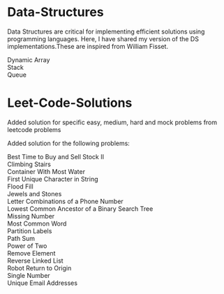 # Data-Structures
Data Structures are critical for implementing efficient solutions using programming languages. Here, I have shared my version of the DS implementations.These are inspired from William Fisset. 

Dynamic Array <br/>
Stack <br/>
Queue <br/>

# Leet-Code-Solutions

Added solution for specific easy, medium, hard and mock problems from leetcode problems

Added solution for the following problems:

Best Time to Buy and Sell Stock II <br/>
Climbing Stairs <br/>
Container With Most Water <br/>
First Unique Character in String <br/>
Flood Fill <br/>
Jewels and Stones <br/>
Letter Combinations of a Phone Number <br/>
Lowest Common Ancestor of a Binary Search Tree <br/>
Missing Number <br/>
Most Common Word <br/>
Partition Labels <br/>
Path Sum <br/>
Power of Two <br/>
Remove Element <br/>
Reverse Linked List <br/>
Robot Return to Origin <br/>
Single Number <br/>
Unique Email Addresses <br/>
